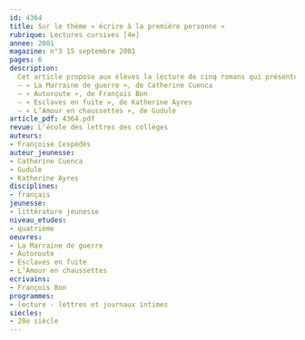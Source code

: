 ```yaml
---
id: 4364
title: Sur le thème « écrire à la première personne »
rubrique: Lectures cursives [4e]
annee: 2001
magazine: n°3 15 septembre 2001
pages: 6
description: 
  Cet article propose aux élèves la lecture de cinq romans qui présentent une correspondance, un journal intime ou un compte rendu. Ces pratiques d’écriture pour soi et / ou pour les autres sont datées et délimitées dans le temps. Elles marquent nettement la volonté de se souvenir et de communiquer des émotions. Elles répondent souvent à nos préoccupations quotidiennes concernant l’amour, l’amitié, les relations familiales, la solitude, l’engagement, la mort… et montrent combien l’expression écrite permet de combler un vide affectif, de supporter des moments douloureux, de se libérer d’angoisses ou de canaliser un trop plein émotionnel.
  – « La Marraine de guerre », de Catherine Cuenca
  – « Autoroute », de François Bon
  – « Esclaves en fuite », de Katherine Ayres
  – « L’Amour en chaussettes », de Gudule
article_pdf: 4364.pdf
revue: L’école des lettres des collèges
auteurs:
- Françoise Cespédès
auteur_jeunesse:
- Catherine Cuenca
- Gudule
- Katherine Ayres
disciplines:
- français
jeunesse:
- littérature jeunesse
niveau_etudes:
- quatrième
oeuvres:
- La Marraine de guerre
- Autoroute
- Esclaves en fuite
- L’Amour en chaussettes
ecrivains:
- François Bon
programmes:
- lecture - lettres et journaux intimes
siecles:
- 20e siècle
---
```

